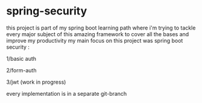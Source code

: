 ﻿# spring-security
 
this project is part of my spring boot learning path
where i'm trying to tackle every major subject of this amazing framework to cover all the bases and improve my productivity
my main focus on this project was spring boot security :

1/basic auth


2/form-auth


3/jwt (work in progress)

every implementation is in a separate git-branch




